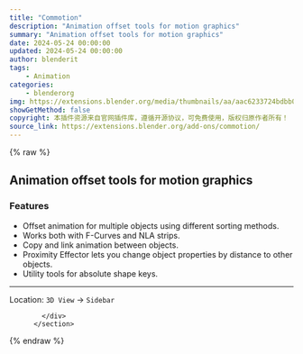```yaml
---
title: "Commotion"
description: "Animation offset tools for motion graphics"
summary: "Animation offset tools for motion graphics"
date: 2024-05-24 00:00:00
updated: 2024-05-24 00:00:00
author: blenderit
tags: 
    - Animation
categories:
    - blenderorg
img: https://extensions.blender.org/media/thumbnails/aa/aac6233724bdbb0afbab4eb1d99a59ecc3ac2efdfbba1d23636ae0088fd6e59f_640x360.webp
showGetMethod: false
copyright: 本插件资源来自官网插件库，遵循开源协议，可免费使用，版权归原作者所有！
source_link: https://extensions.blender.org/add-ons/commotion/
---
```


{% raw %}
<section id="about" class="mt-3">
            <div class="box style-rich-text">
              <h2>Animation offset tools for motion graphics</h2>
<h3>Features</h3>
<ul>
<li>Offset animation for multiple objects using different sorting methods.</li>
<li>Works both with F-Curves and NLA strips.</li>
<li>Copy and link animation between objects.</li>
<li>Proximity Effector lets you change object properties by distance to other objects.</li>
<li>Utility tools for absolute shape keys.</li>
</ul>
<hr>
<p>Location: <code>3D View</code> → <code>Sidebar</code></p>

            </div>
          </section>
<div style="display: none">blenderorg</div>
{% endraw %}